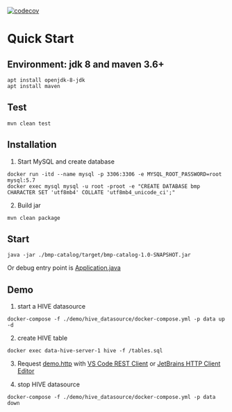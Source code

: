 [![codecov](https://codecov.io/gh/black-06/bigdata-management-platform/branch/master/graph/badge.svg?token=YPNB7YENRA)](https://codecov.io/gh/black-06/bigdata-management-platform)

# Quick Start

## Environment: jdk 8 and maven 3.6+

```shell
apt install openjdk-8-jdk
apt install maven
```

## Test

```shell
mvn clean test
```

## Installation

1. Start MySQL and create database

```shell
docker run -itd --name mysql -p 3306:3306 -e MYSQL_ROOT_PASSWORD=root mysql:5.7
docker exec mysql mysql -u root -proot -e "CREATE DATABASE bmp CHARACTER SET 'utf8mb4' COLLATE 'utf8mb4_unicode_ci';"
```

2. Build jar

```shell
mvn clean package
```

## Start

```shell
java -jar ./bmp-catalog/target/bmp-catalog-1.0-SNAPSHOT.jar
```

Or debug entry point
is [Application.java](./bmp-catalog/src/main/java/com/bmp/catalog/Application.java)

## Demo

1. start a HIVE datasource

```shell
docker-compose -f ./demo/hive_datasource/docker-compose.yml -p data up -d
```

2. create HIVE table

```shell
docker exec data-hive-server-1 hive -f /tables.sql
```

3. Request [demo.http](./demo/demo.http)
   with [VS Code REST Client](https://marketplace.visualstudio.com/items?itemName=humao.rest-client)
   or [JetBrains HTTP Client Editor](https://www.jetbrains.com/help/idea/http-client-in-product-code-editor.html)

4. stop HIVE datasource

```shell
docker-compose -f ./demo/hive_datasource/docker-compose.yml -p data down
```